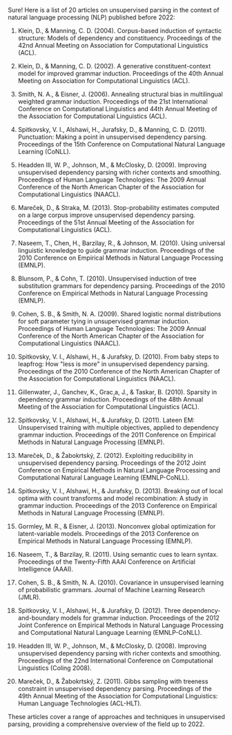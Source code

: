 Sure! Here is a list of 20 articles on unsupervised parsing in the context of natural language processing (NLP) published before 2022:

1. Klein, D., & Manning, C. D. (2004). Corpus-based induction of syntactic structure: Models of dependency and constituency. Proceedings of the 42nd Annual Meeting on Association for Computational Linguistics (ACL).

2. Klein, D., & Manning, C. D. (2002). A generative constituent-context model for improved grammar induction. Proceedings of the 40th Annual Meeting on Association for Computational Linguistics (ACL).

3. Smith, N. A., & Eisner, J. (2006). Annealing structural bias in multilingual weighted grammar induction. Proceedings of the 21st International Conference on Computational Linguistics and 44th Annual Meeting of the Association for Computational Linguistics (ACL).

4. Spitkovsky, V. I., Alshawi, H., Jurafsky, D., & Manning, C. D. (2011). Punctuation: Making a point in unsupervised dependency parsing. Proceedings of the 15th Conference on Computational Natural Language Learning (CoNLL).

5. Headden III, W. P., Johnson, M., & McClosky, D. (2009). Improving unsupervised dependency parsing with richer contexts and smoothing. Proceedings of Human Language Technologies: The 2009 Annual Conference of the North American Chapter of the Association for Computational Linguistics (NAACL).

6. Mareček, D., & Straka, M. (2013). Stop-probability estimates computed on a large corpus improve unsupervised dependency parsing. Proceedings of the 51st Annual Meeting of the Association for Computational Linguistics (ACL).

7. Naseem, T., Chen, H., Barzilay, R., & Johnson, M. (2010). Using universal linguistic knowledge to guide grammar induction. Proceedings of the 2010 Conference on Empirical Methods in Natural Language Processing (EMNLP).

8. Blunsom, P., & Cohn, T. (2010). Unsupervised induction of tree substitution grammars for dependency parsing. Proceedings of the 2010 Conference on Empirical Methods in Natural Language Processing (EMNLP).

9. Cohen, S. B., & Smith, N. A. (2009). Shared logistic normal distributions for soft parameter tying in unsupervised grammar induction. Proceedings of Human Language Technologies: The 2009 Annual Conference of the North American Chapter of the Association for Computational Linguistics (NAACL).

10. Spitkovsky, V. I., Alshawi, H., & Jurafsky, D. (2010). From baby steps to leapfrog: How "less is more" in unsupervised dependency parsing. Proceedings of the 2010 Conference of the North American Chapter of the Association for Computational Linguistics (NAACL).

11. Gillenwater, J., Ganchev, K., Grac¸a, J., & Taskar, B. (2010). Sparsity in dependency grammar induction. Proceedings of the 48th Annual Meeting of the Association for Computational Linguistics (ACL).

12. Spitkovsky, V. I., Alshawi, H., & Jurafsky, D. (2011). Lateen EM: Unsupervised training with multiple objectives, applied to dependency grammar induction. Proceedings of the 2011 Conference on Empirical Methods in Natural Language Processing (EMNLP).

13. Mareček, D., & Žabokrtský, Z. (2012). Exploiting reducibility in unsupervised dependency parsing. Proceedings of the 2012 Joint Conference on Empirical Methods in Natural Language Processing and Computational Natural Language Learning (EMNLP-CoNLL).

14. Spitkovsky, V. I., Alshawi, H., & Jurafsky, D. (2013). Breaking out of local optima with count transforms and model recombination: A study in grammar induction. Proceedings of the 2013 Conference on Empirical Methods in Natural Language Processing (EMNLP).

15. Gormley, M. R., & Eisner, J. (2013). Nonconvex global optimization for latent-variable models. Proceedings of the 2013 Conference on Empirical Methods in Natural Language Processing (EMNLP).

16. Naseem, T., & Barzilay, R. (2011). Using semantic cues to learn syntax. Proceedings of the Twenty-Fifth AAAI Conference on Artificial Intelligence (AAAI).

17. Cohen, S. B., & Smith, N. A. (2010). Covariance in unsupervised learning of probabilistic grammars. Journal of Machine Learning Research (JMLR).

18. Spitkovsky, V. I., Alshawi, H., & Jurafsky, D. (2012). Three dependency-and-boundary models for grammar induction. Proceedings of the 2012 Joint Conference on Empirical Methods in Natural Language Processing and Computational Natural Language Learning (EMNLP-CoNLL).

19. Headden III, W. P., Johnson, M., & McClosky, D. (2008). Improving unsupervised dependency parsing with richer contexts and smoothing. Proceedings of the 22nd International Conference on Computational Linguistics (Coling 2008).

20. Mareček, D., & Žabokrtský, Z. (2011). Gibbs sampling with treeness constraint in unsupervised dependency parsing. Proceedings of the 49th Annual Meeting of the Association for Computational Linguistics: Human Language Technologies (ACL-HLT).

These articles cover a range of approaches and techniques in unsupervised parsing, providing a comprehensive overview of the field up to 2022.